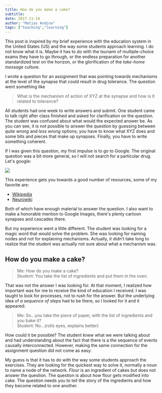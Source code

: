```yaml
---
title: How do you make a cake?
subtitle: 
date: 2017-11-14
author: "Matias Andina"
tags: ["teaching","learning"]
---
```


This post is inspired by my brief experience with the education system in the United States (US) and the way some students approach learning. I do not know what it is. Maybe it has to do with the tsunami of multiple-choice exams they have to go through, or the endless preparation for another standardized test on the horizon, or the glorification of the *take-home message* culture.  

I wrote a question for an assignment that was pointing towards mechanisms at the level of the synapse that could result in drug tolerance. The question went something like 

> What is the mechanism of action of XYZ at the synapse and how is it related to tolerance?

All students had one week to write answers and submit. One student came to talk right after class finished and asked for clarification on the question. The student was confused about what would the expected answer be. As you can see, it is not possible to answer the question by guessing between *quite wrong* and *less wrong* options; you have to know what XYZ does and some bits and pieces that make up synapses. Finally, you have to write something coherent.   

If I was given this question, my first impulse is to go to Google. The original question was a bit more general, so I will not search for a particular drug. Let's google:

![](/img/Google_Tolerance_Mechanisms.JPG)


This experience gets you towards a good number of resources, some of my favorite are:

* [Wikipedia](https://en.wikipedia.org/wiki/Drug_tolerance)
* [Neurowiki](http://neurowiki2013.wikidot.com/individual:tolerance)

Both of which have enough material to answer the question. I also want to make a honorable mention to Google Images, there's plenty cartoon synapses and cascades there.  

But my experience went a little different. The student was looking for a magic word that would solve the problem. She was looking for naming nodes and not for explaining mechanisms. Actually, it didn't take long to realize that the student was actually not sure about what a mechanism was.


## How do you make a cake?

> Me: How do you make a cake?  
> Student: You take the list of ingredients and put them in the oven.  

That was not the answer I was looking for. At that moment, I realized how important was for me to receive the kind of education I received. I was taught to look for processes, not to rush for the answer. But the underlying idea of *a sequence of steps* had to be there, so I looked for it and it appeared:

> Me: So...you take the piece of paper, with the list of ingredients and you bake it?  
> Student: No...(rolls eyes, explains better)

How could it be possible? The student knew what we were talking about and had understanding about the fact that there is a the sequence of events causally interconnected. However, making the same connection for the assignment question did not come as easy.  

My guess is that it has to do with the way some students approach the exercises. They are looking for the quickest way to solve it, normally a noun to name a node of the network. *Flour* is an ingredient of cakes but does not answer the question. The question is about *how* flour gets modified into cake. The question needs you to tell the story of the ingredients and how they become related to one another.  

